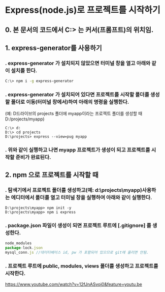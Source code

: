 # Express(node.js)로 프로젝트를 시작하기

## 0. 본 문서의 코드에서 C:\> 는 커서(프롬프트)의 위치임.

## 1. express-generator를 사용하기
### . express-generator 가 설치되지 않았으면 터미널 창을 열고 아래와 같이 설치를 한다.
~~~bash
C:\> npm i -g express-generator
~~~
### . express-generator 가 설치되어 있다면 프로젝트를 시작할 폴더를 생성할 폴더로 이동(터미널 창에서)하여 아래의 명령을 실행한다.
(예: D드라이브의 projects 폴더에 myapp이라는 프로젝트 폴더를 생성할 때  D:/projects/myapp)
~~~
C:\> d:
D:\> cd projects
D:\projects> express --view=pug myapp
~~~
### . 위와 같이 실행하고 나면 myapp 프로젝트가 생성이 되고 프로젝트를 시작할 준비가 완료된다.


## 2. npm 으로 프로젝트를 시작할 때
### . 탐색기에서 프로젝트 폴더를 생성하고(예: d:\projects\myapp)사용하는 에디터에서 폴더를 열고 터미널 창을 실행하여 아래와 같이 실행한다.
~~~
D:\projects\myapp> npm init -y
D:\projects\myapp> npm i express
~~~

### . package.json 파일이 생성이 되면 프로젝트 루트에 [**.gitignore**] 를 생성한다.
~~~js
node_modules
package-lock.json
mysql_conn.js //데이터베이스 id, pw 가 포함되어 있으므로 git에 올리면 안됨.
~~~

### . 프로젝트 루트에 public, modules, views 폴더를 생성하고 프로젝트를 시작한다.

https://www.youtube.com/watch?v=12fJnASvoj0&feature=youtu.be